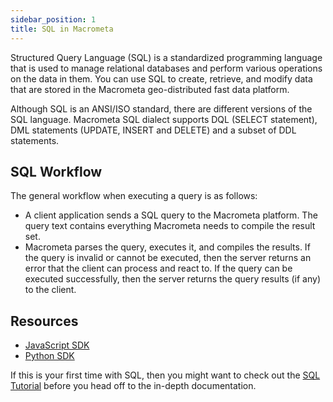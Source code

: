 ```yaml
---
sidebar_position: 1
title: SQL in Macrometa
---
```


Structured Query Language (SQL) is a standardized programming language that is used to manage relational databases and perform various operations on the data in them. You can use SQL to create, retrieve, and modify data that are stored in the Macrometa geo-distributed fast data platform.

Although SQL is an ANSI/ISO standard, there are different versions of the SQL language. Macrometa SQL dialect supports DQL (SELECT statement), DML statements (UPDATE, INSERT and DELETE) and a subset of DDL statements.

## SQL Workflow

The general workflow when executing a query is as follows:

- A client application sends a SQL query to the Macrometa platform. The query text contains everything Macrometa needs to compile the result set.
- Macrometa parses the query, executes it, and compiles the results. If the query is invalid or cannot be executed, then the server returns an error that the client can process and react to. If the query can be executed successfully, then the server returns the query results (if any) to the client.

## Resources

- [JavaScript SDK](https://github.com/Macrometacorp/jsC8)
- [Python SDK](https://github.com/Macrometacorp/pyC8)

If this is your first time with SQL, then you might want to check out the [SQL Tutorial](tutorial/index.md) before you head off to the in-depth documentation.
